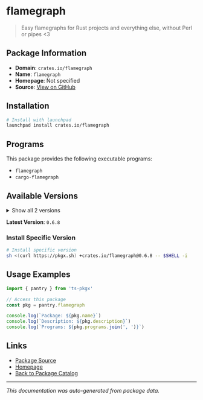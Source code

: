 # flamegraph

> Easy flamegraphs for Rust projects and everything else, without Perl or pipes <3

## Package Information

- **Domain**: `crates.io/flamegraph`
- **Name**: `flamegraph`
- **Homepage**: Not specified
- **Source**: [View on GitHub](https://github.com/pkgxdev/pantry/tree/main/projects/crates.io/flamegraph/package.yml)

## Installation

```bash
# Install with launchpad
launchpad install crates.io/flamegraph
```

## Programs

This package provides the following executable programs:

- `flamegraph`
- `cargo-flamegraph`

## Available Versions

<details>
<summary>Show all 2 versions</summary>

- `0.6.8`, `0.6.7`

</details>

**Latest Version**: `0.6.8`

### Install Specific Version

```bash
# Install specific version
sh <(curl https://pkgx.sh) +crates.io/flamegraph@0.6.8 -- $SHELL -i
```

## Usage Examples

```typescript
import { pantry } from 'ts-pkgx'

// Access this package
const pkg = pantry.flamegraph

console.log(`Package: ${pkg.name}`)
console.log(`Description: ${pkg.description}`)
console.log(`Programs: ${pkg.programs.join(', ')}`)
```

## Links

- [Package Source](https://github.com/pkgxdev/pantry/tree/main/projects/crates.io/flamegraph/package.yml)
- [Homepage](#)
- [Back to Package Catalog](../../../package-catalog.md)

---

*This documentation was auto-generated from package data.*
